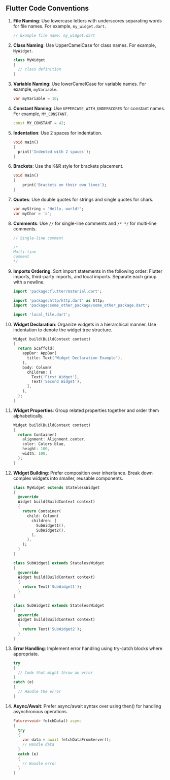 ## Flutter Code Conventions

1. **File Naming**: Use lowercase letters with underscores separating words for file names. For example, `my_widget.dart`.

   ```dart
   // Example file name: my_widget.dart
   ```

2. **Class Naming**: Use UpperCamelCase for class names. For example, `MyWidget`.

   ```dart
   class MyWidget 
   {
     // class definition
   }
   ```

3. **Variable Naming**: Use lowerCamelCase for variable names. For example, `myVariable`.

   ```dart
   var myVariable = 10;
   ```

4. **Constant Naming**: Use `UPPERCASE_WITH_UNDERSCORES` for constant names. For example, `MY_CONSTANT`.

   ```dart
   const MY_CONSTANT = 42;
   ```

5. **Indentation**: Use 2 spaces for indentation.

   ```dart
   void main() 
   {
     print('Indented with 2 spaces');
   }
   ```

6. **Brackets**: Use the K&R style for brackets placement.

   ```dart
   void main()
   {
       print('Brackets on their own lines');
   }
   ```

7. **Quotes**: Use double quotes for strings and single quotes for chars.

   ```dart
   var myString = "Hello, world!";
   var myChar = 'a';
   ```

8. **Comments**: Use `//` for single-line comments and `/* */` for multi-line comments.

   ```dart
   // Single-line comment

   /*
   Multi-line
   comment
   */
   ```

9. **Imports Ordering**: Sort import statements in the following order: Flutter imports, third-party imports, and local imports. Separate each group with a newline.

   ```dart
   import 'package:flutter/material.dart';

   import 'package:http/http.dart' as http;
   import 'package:some_other_package/some_other_package.dart';

   import 'local_file.dart';
   ```

10. **Widget Declaration**: Organize widgets in a hierarchical manner. Use indentation to denote the widget tree structure.

    ```dart
    Widget build(BuildContext context) 
    {
      return Scaffold(
        appBar: AppBar(
          title: Text('Widget Declaration Example'),
        ),
        body: Column(
          children: [
            Text('First Widget'),
            Text('Second Widget'),
          ],
        ),
      );
    }
    ```

11. **Widget Properties**: Group related properties together and order them alphabetically.

    ```dart
    Widget build(BuildContext context) 
    {
      return Container(
        alignment: Alignment.center,
        color: Colors.blue,
        height: 100,
        width: 100,
      );
    }
    ```

12. **Widget Building**: Prefer composition over inheritance. Break down complex widgets into smaller, reusable components.

    ```dart
    class MyWidget extends StatelessWidget 
    {
      @override
      Widget build(BuildContext context) 
      {
        return Container(
          child: Column(
            children: [
              SubWidget1(),
              SubWidget2(),
            ],
          ),
        );
      }
    }

    class SubWidget1 extends StatelessWidget 
    {
      @override
      Widget build(BuildContext context) 
      {
        return Text('SubWidget1');
      }
    }

    class SubWidget2 extends StatelessWidget 
    {
      @override
      Widget build(BuildContext context) 
      {
        return Text('SubWidget2');
      }
    }
    ```

13. **Error Handling**: Implement error handling using try-catch blocks where appropriate.

    ```dart
    try 
    {
      // Code that might throw an error
    } 
    catch (e) 
    {
      // Handle the error
    }
    ```

14. **Async/Await**: Prefer async/await syntax over using then() for handling asynchronous operations.

    ```dart
    Future<void> fetchData() async 
    {
      try 
      {
        var data = await fetchDataFromServer();
        // Handle data
      } 
      catch (e) 
      {
        // Handle error
      }
    }
    ```
